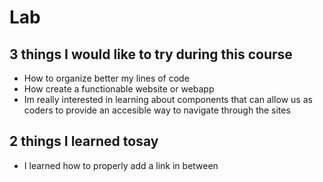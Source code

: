 # Lab
## 3 things I would like to try during this course
- How to organize better my lines of code
- How create a functionable website or webapp
- Im really interested in learning about components that can allow us as coders to provide an accesible way to navigate through the sites
## 2 things I learned tosay
- I learned how to properly add a link in between 